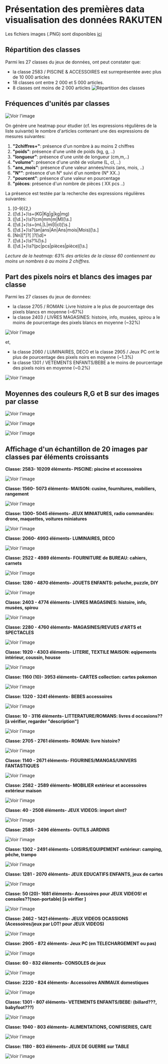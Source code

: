 # Présentation des premières data visualisation des données RAKUTEN

Les fichiers images (.PNG) sont disponibles [ici](https://github.com/JulienJ-44/rakuteam/tree/main/Pictures)

## Répartition des classes
Parmi les 27 classes du jeux de données, ont peut constater que:
* la classe 2583 / PISCINE & ACCESSOIRES est surreprésentée avec plus de 10 000 articles 
* 18 classes ont entre 2 000 et 5 000 articles.
* 8 classes ont moins de 2 000 articles
![Répartition des classes](https://github.com/JulienJ-44/rakuteam/blob/main/Pictures/Nb%20articles%20par%20classe.png)

## Fréquences d'unités par classes
![Voir l'image](https://github.com/JulienJ-44/rakuteam/blob/main/Pictures/Frequence_unites_par_classe.png)

On génère une heatmap pour étudier (cf. les expressions régulières de la liste suivante) le nombre d'articles contenant une des expressions de mesures suivantes:
1. **"2chiffres+"**: présence d'un nombre à au moins 2 chiffres
1. **"poids"**: présence d'une unité de poids (kg, g, ..)
1. **"longueur"**: présence d'une unité de longueur (cm,m,..)
1. **"volume"**: présence d'une unité de volume (L, cl, ..)
1. **"ans_mois"**: présence d'une valeur années/mois (ans, mois, ..)
1. **"N°"**: présence d'un N° suivi d'un nombre (N° XX..)
1. **"pourcent"**: présence d'une valeur en pourcentage
1. **"pièces**: présence d'un nombre de pièces ( XX pcs ..)

La présence est testée par la recherche des expressions régulières suivantes:
1. [0-9]{2,}
1. ([\d.]+)\s+(KG|Kg|g|kg|mg)
1. ([\d.]+)\s?(cm|mm|m|M)[\s.]
1. ([\d.]+)\s+(mL|L|ml|l|cl)[\s.]
1. ([\d.]+)\s?(an|ans|An|Ans|mois|Mois)[\s.]
1. [Nn][°]?[ ]?[\d]+
1. ([\d.]+)\s?%[\s.]
1. ([\d.]+)\s?(pc|pcs|pièces|pièce)[\s.]

*Lecture de la heatmap: 63% des articles de la classe 60 contiennent au moins un nombres à au moins 2 chiffres.*

## Part des pixels noirs et blancs des images par classe
Parmi les 27 classes du jeux de données:
* la classe 2705 / ROMAN: Livre histoire a le plus de pourcentage des pixels blancs en moyenne (~67%)
* la classe 2403 / LIVRES MAGASINES: histoire, info, musées, spirou a le moins de pourcentage des pixels blancs en moyenne (~32%)

![Voir l'image](https://github.com/JulienJ-44/rakuteam/blob/main/Pictures/Pourcentage%20des%20pixels%20blancs%20sur%20les%20images.png)

et,
* la classe 2060 / LUMINAIRES, DECO et la classe 2905 / Jeux PC ont le plus de pourcentage des pixels noirs en moyenne (~1.3%)
* la classe 1301 / VETEMENTS ENFANTS/BEBE a le moins de pourcentage des pixels noirs en moyenne (~0.2%)

![Voir l'image](https://github.com/JulienJ-44/rakuteam/blob/main/Pictures/Pourcentage%20des%20pixels%20noirs%20sur%20les%20images.png)

## Moyennes des couleurs R,G et B sur des images par classe

![Voir l'image](https://github.com/JulienJ-44/rakuteam/blob/main/Pictures/Moyenne%20de%20valeur%20R%20sur%20les%20images.png)

![Voir l'image](https://github.com/JulienJ-44/rakuteam/blob/main/Pictures/Moyenne%20de%20valeur%20G%20sur%20les%20images.png)

![Voir l'image](https://github.com/JulienJ-44/rakuteam/blob/main/Pictures/Moyenne%20de%20valeur%20B%20sur%20les%20images.png)

## Affichage d'un échantillon de 20 images par classes par éléments croissants


**Classe: 2583-
 10209  éléments-
PISCINE: piscine et accessoires**

![Voir l'image](https://github.com/JulienJ-44/rakuteam/blob/main/Pictures/subplot_classe_2583.png)

**Classe: 1560- 
 5073  éléments-
MAISON: cusine, fournitures, mobiliers, rangement**

![Voir l'image](https://github.com/JulienJ-44/rakuteam/blob/mainPictures/subplot_classe_1560.png)

**Classe: 1300-
 5045  éléments-
JEUX MINIATURES, radio commandés: drone, maquettes, voitures miniatures**            

![Voir l'image](https://github.com/JulienJ-44/rakuteam/blob/mainPictures/subplot_classe_1300.png)

**Classe: 2060- 
 4993  éléments-
LUMINAIRES, DECO**

![Voir l'image](https://github.com/JulienJ-44/rakuteam/blob/mainPictures/subplot_classe_2060.png)

**Classe: 2522 -
 4989  éléments-
FOURNITURE de BUREAU: cahiers, carnets**

![Voir l'image](https://github.com/JulienJ-44/rakuteam/blob/mainPictures/subplot_classe_2522.png)

**Classe: 1280 -
 4870  éléments-
JOUETS ENFANTS: peluche, puzzle, DIY**

![Voir l'image](https://github.com/JulienJ-44/rakuteam/blob/mainPictures/subplot_classe_1280.png)

**Classe: 2403 -
 4774  éléments-
LIVRES MAGASINES: histoire, info, musées, spirou**

![Voir l'image](https://github.com/JulienJ-44/rakuteam/blob/mainPictures/subplot_classe_2403.png)

**Classe: 2280 -
 4760  éléments-
MAGASINES/REVUES d'ARTS et SPECTACLES**

![Voir l'image](https://github.com/JulienJ-44/rakuteam/blob/mainPictures/subplot_classe_2280.png)

**Classe: 1920 -
 4303  éléments-
LITERIE, TEXTILE MAISON: eqipements intérieur, coussin, housse**

![Voir l'image](https://github.com/JulienJ-44/rakuteam/blob/mainPictures/subplot_classe_1920.png)

**Classe: 1160 (10)-
 3953  éléments-
CARTES collection: cartes pokemon**

![Voir l'image](https://github.com/JulienJ-44/rakuteam/blob/mainPictures/subplot_classe_1160.png)

**Classe: 1320 -
 3241  éléments-
BEBES accessoires**

![Voir l'image](https://github.com/JulienJ-44/rakuteam/blob/mainPictures/subplot_classe_1320.png)

**Classe: 10 -
 3116  éléments-
LITTERATURE/ROMANS: livres d occasions?? [à vérifier, regarder "description"]**

![Voir l'image](https://github.com/JulienJ-44/rakuteam/blob/mainPictures/subplot_classe_10.png)

**Classe: 2705 -
 2761  éléments-
ROMAN: livre histoire?**

![Voir l'image](https://github.com/JulienJ-44/rakuteam/blob/mainPictures/subplot_classe_2705.png)

**Classe: 1140 -
 2671  éléments-
FIGURINES/MANGAS/UNIVERS FANTASTIQUES**

![Voir l'image](https://github.com/JulienJ-44/rakuteam/blob/mainPictures/subplot_classe_1140.png)

**Classe: 2582 -
 2589  éléments-
MOBILIER extérieur et accessoires extérieur maison**

![Voir l'image](https://github.com/JulienJ-44/rakuteam/blob/mainPictures/subplot_classe_2582.png)

**Classe: 40 -
 2508  éléments-
JEUX VIDEOS: import slmt?**

![Voir l'image](https://github.com/JulienJ-44/rakuteam/blob/mainPictures/subplot_classe_40.png)

**Classe: 2585 -
 2496  éléments-
OUTILS JARDINS**

![Voir l'image](https://github.com/JulienJ-44/rakuteam/blob/mainPictures/subplot_classe_2585.png)

**Classe: 1302 -
 2491  éléments-
LOISIRS/EQUIPEMENT extérieur: camping, pêche, trampo**

![Voir l'image](https://github.com/JulienJ-44/rakuteam/blob/mainPictures/subplot_classe_1302.png)

**Classe: 1281 -
 2070  éléments-
JEUX EDUCATIFS ENFANTS, jeux de cartes**

![Voir l'image](https://github.com/JulienJ-44/rakuteam/blob/mainPictures/subplot_classe_1281.png)

**Classe: 50  (20)-
 1681  éléments-
Acessoires pour JEUX VIDEOS! et consoles??(non-portable) [à vérifier ]**

![Voir l'image](https://github.com/JulienJ-44/rakuteam/blob/mainPictures/subplot_classe_50.png)

**Classe: 2462 -
 1421  éléments-
JEUX VIDEOS OCASSIONS (Acessoires/jeux par LOT! pour JEUX VIDEOS)**

![Voir l'image](https://github.com/JulienJ-44/rakuteam/blob/mainPictures/subplot_classe_2462.png)

**Classe: 2905 -
 872  éléments-
Jeux PC (en TELECHARGEMENT ou pas)**

![Voir l'image](https://github.com/JulienJ-44/rakuteam/blob/mainPictures/subplot_classe_2905.png)

**Classe: 60 -
 832  éléments-
CONSOLES de jeux**

![Voir l'image](https://github.com/JulienJ-44/rakuteam/blob/mainPictures/subplot_classe_60.png)

**Classe: 2220 -
 824  éléments-
Accessoires ANIMAUX domestiques**

![Voir l'image](https://github.com/JulienJ-44/rakuteam/blob/mainPictures/subplot_classe_2220.png)

**Classe: 1301 -
 807  éléments-
VETEMENTS ENFANTS/BEBE: (billard???, babyfoot???)**

![Voir l'image](https://github.com/JulienJ-44/rakuteam/blob/mainPictures/subplot_classe_1301.png)

**Classe: 1940 -
 803  éléments-
ALIMENTATIONS, CONFISERIES, CAFE**

![Voir l'image](https://github.com/JulienJ-44/rakuteam/blob/mainPictures/subplot_classe_1940.png)

**Classe: 1180 -
 803  éléments-
JEUX DE GUERRE sur TABLE**

![Voir l'image](https://github.com/JulienJ-44/rakuteam/blob/mainPictures/subplot_classe_1180.png)



